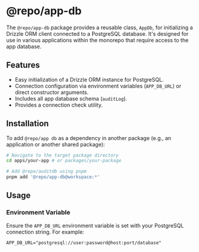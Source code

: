 # @repo/app-db

The `@repo/app-db` package provides a reusable class, `AppDb`, for initializing a Drizzle ORM client connected to a PostgreSQL database. It's designed for use in various applications within the monorepo that require access to the app database.

## Features

- Easy initialization of a Drizzle ORM instance for PostgreSQL.
- Connection configuration via environment variables (`APP_DB_URL`) or direct constructor arguments.
- Includes all app database schema (`auditLog`).
- Provides a connection check utility.

## Installation

To add `@repo/app db` as a dependency in another package (e.g., an application or another shared package):

```sh
# Navigate to the target package directory
cd apps/your-app # or packages/your-package

# Add @repo/auditdb using pnpm
pnpm add '@repo/app-db@workspace:*'
```

## Usage

### Environment Variable

Ensure the `APP_DB_URL` environment variable is set with your PostgreSQL connection string. For example:

```env
APP_DB_URL="postgresql://user:password@host:port/database"
```

